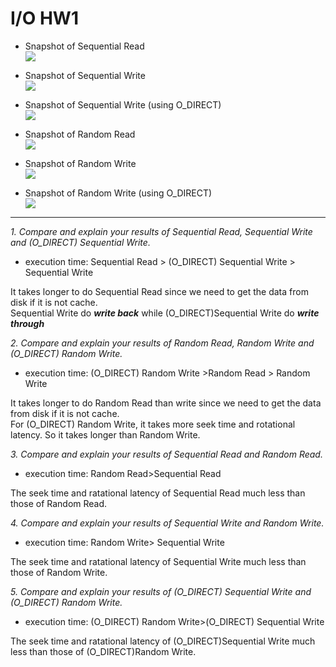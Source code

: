 # I/O HW1

* Snapshot of Sequential Read  
![](https://i.imgur.com/tTmPM3f.png)

* Snapshot of Sequential Write  
![](https://i.imgur.com/nUIzPBg.png)

* Snapshot of Sequential Write (using O_DIRECT)  
![](https://i.imgur.com/XZ62nA4.png)

* Snapshot of Random Read  
![](https://i.imgur.com/5gXni0Q.png)

* Snapshot of Random Write  
![](https://i.imgur.com/mVSRoZM.png)

* Snapshot of Random Write (using O_DIRECT)  
![](https://i.imgur.com/Mdkbvqo.png)

---

*1. Compare and explain your results of Sequential Read, Sequential Write and (O_DIRECT) Sequential Write.*  

* execution time: Sequential Read > (O_DIRECT) Sequential Write > Sequential Write  

It takes longer to do Sequential Read since we need to get the data from disk if it is not cache.  
Sequential Write do ***write back*** while (O_DIRECT)Sequential Write do ***write through***  

*2. Compare and explain your results of Random Read, Random Write and (O_DIRECT) Random Write.*  

* execution time: (O_DIRECT) Random Write >Random Read > Random Write  

It takes longer to do Random Read than write since we need to get the data from disk if it is not cache.  
For (O_DIRECT) Random Write, it takes more seek time and rotational latency. So it takes longer than Random Write.  

*3.	Compare and explain your results of Sequential Read and Random Read.*  

* execution time: Random Read>Sequential Read  

The seek time and ratational latency of Sequential Read much less than those of Random Read.  

*4.	Compare and explain your results of Sequential Write and Random Write.*  

* execution time: Random Write> Sequential Write  

The seek time and ratational latency of Sequential Write much less than those of Random Write.  

*5.	Compare and explain your results of (O_DIRECT) Sequential Write and (O_DIRECT) Random Write.*  

* execution time: (O_DIRECT) Random Write>(O_DIRECT) Sequential Write  

The seek time and ratational latency of (O_DIRECT)Sequential Write much less than those of (O_DIRECT)Random Write.







